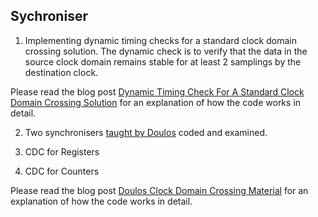 ## Sychroniser

1. Implementing dynamic timing checks for a standard clock domain crossing solution. The dynamic check is to verify that the data in the source clock domain remains stable for at least 2 samplings by the destination clock.

Please read the blog post [Dynamic Timing Check For A Standard Clock Domain Crossing Solution](https://blog.abbey1.org.uk/index.php/technology/dynamic-timing-check-for-a-standard-clock-domain) for an explanation of how the code works in detail.


2. Two synchronisers [taught by Doulos](https://www.doulos.com/webinars/on-demand/clock-domain-crossing/) coded and examined.

1. CDC for Registers
2. CDC for Counters

Please read the blog post [Doulos Clock Domain Crossing Material](https://blog.abbey1.org.uk/index.php/technology/doulos-clock-domain-crossing-material) for an explanation of how the code works in detail.

